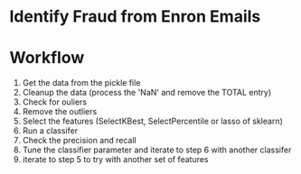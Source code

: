 # Identify Fraud from Enron Emails

# Workflow
1)	Get the data from the pickle file
2)	Cleanup the data (process the 'NaN' and remove the TOTAL entry)
3)	Check for ouliers
4)	Remove the outliers
5)	Select the features (SelectKBest, SelectPercentile or lasso of sklearn)
6)	Run a classifer
7)	Check the precision and recall 
8)	Tune the classifier parameter and iterate to step 6 with another classifer
9)	iterate to step 5 to try with another set of features

